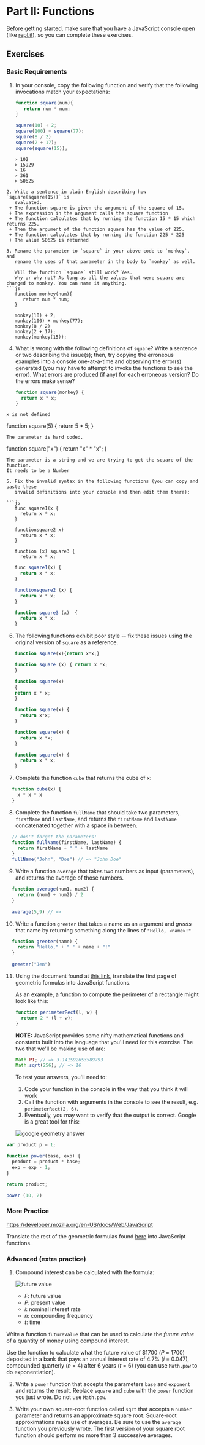 # Part II: Functions

Before getting started, make sure that you have a JavaScript console open (like <a href="http://www.repl.it/languages/javascript" target="_blank">repl.it</a>), so you can complete these exercises.

## Exercises

### Basic Requirements

1. In your console, copy the following function and verify
   that the following invocations match your expectations:

   ```js
   function square(num){
      return num * num;
   }
   
   square(10) + 2;
   square(100) + square(77);
   square(8 / 2)
   square(2 + 17);
   square(square(15));
```
   > 102  
   > 15929  
   > 16  
   > 361  
   > 50625  

2. Write a sentence in plain English describing how `square(square(15))` is
   evaluated.
 + The function square is given the argument of the square of 15.  
 + The expression in the argument calls the square function 
 + The function calculates that by running the function 15 * 15 which returns 225. 
 + Then the argument of the function square has the value of 225.
 + The function calculates that by running the function 225 * 225
 + The value 50625 is returned
 
3. Rename the parameter to `square` in your above code to `monkey`, and
   rename the uses of that parameter in the body to `monkey` as well. 
   
   Will the function `square` still work? Yes.  
   Why or why not? As long as all the values that were square are changed to monkey. You can name it anything.
```js
   function monkey(num){
      return num * num;
   }
   
   monkey(10) + 2;
   monkey(100) + monkey(77);
   monkey(8 / 2)
   monkey(2 + 17);
   monkey(monkey(15));
```

4. What is wrong with the following definitions of `square`? Write a sentence or
   two describing the issue(s); then, try copying the erroneous examples into a
   console one-at-a-time and observing the error(s) generated (you may have to
   attempt to invoke the functions to see the error). What errors are produced
   (if any) for each erroneous version? Do the errors make sense?

   ```js
   function square(monkey) {
     return x * x;
   }
```
x is not defined

```
   function square(5) {
     return 5 * 5;
   }
```
The parameter is hard coded.
```
   function square("x") {
     return "x" * "x";
   }
```
The parameter is a string and we are trying to get the square of the function.  
It needs to be a Number

5. Fix the invalid syntax in the following functions (you can copy and paste these
   invalid definitions into your console and then edit them there):

```js
   func square1(x {
     return x * x;
   }

   functionsquare2 x)
     return x * x;
   }

   function (x) square3 {
     return x * x;
```

```js
   func square1(x) {
     return x * x;
   }

   functionsquare2 (x) {
     return x * x;
   }

   function square3 (x)  {
     return x * x;
   }
```

6. The following functions exhibit poor style -- fix these issues using the
   original version of `square` as a reference.

```js
   function square(x){return x*x;}

   function square (x) { return x *x;
   }

   function square(x)
   {
   return x * x;
   }
```

```js
   function square(x) {
     return x*x;
   }

   function square(x) { 
     return x *x;
   }

   function square(x) {
     return x * x;
   }
```

7. Complete the function `cube` that returns the cube of x:

```js
  function cube(x) {
    x * x * x
  }
```

8. Complete the function `fullName` that should take two parameters, `firstName`
   and `lastName`, and returns the `firstName` and `lastName` concatenated
   together with a space in between.

```js
  // don't forget the parameters!
  function fullName(firstName, lastName) {
    return firstName + " " + lastName
  }
  fullName("John", "Doe") // => "John Doe"
```

9. Write a function `average` that takes two numbers as input (parameters), and
   returns the average of those numbers.

```js
  function average(num1, num2) {
    return (num1 + num2) / 2
  }
  
  average(5,9) // => 
```

10. Write a function `greeter` that takes a name as an argument and *greets*
    that name by returning something along the lines of `"Hello, <name>!"`
    

```js
  function greeter(name) {
    return "Hello," + " " + name + "!"
  }
  
  greeter("Jen") 
```    

11. Using the document found at <a href="http://www.gbcnv.edu/documents/ASC/docs/00000005.pdf" target="_blank">this link</a>, translate the first page of geometric
    formulas into JavaScript functions.

    As an example, a function to compute the perimeter of a rectangle might look
    like this:

    ```js
    function perimeterRect(l, w) {
      return 2 * (l + w);
    }
    ```

    **NOTE:** JavaScript provides some nifty mathematical functions and
    constants built into the language that you'll need for this exercise. The
    two that we'll be making use of are:

    ```js
    Math.PI; // => 3.141592653589793
    Math.sqrt(256); // => 16
    ```

    To test your answers, you'll need to:

    1. Code your function in the console in the way that you think it will work
    2. Call the function with arguments in the console to see the result, e.g.
      `perimeterRect(2, 6)`.
    3. Eventually, you may want to verify that the output is correct. Google is a
       great tool for this:

    ![google geometry answer](google-geometry-answer.gif)
    
    
```js
var product p = 1;

function power(base, exp) {
  product = product * base;
  exp = exp - 1;
}

return product;

power (10, 2)
```

### More Practice
https://developer.mozilla.org/en-US/docs/Web/JavaScript

Translate the rest of the geometric formulas found <a href="http://www.gbcnv.edu/documents/ASC/docs/00000005.pdf" target="_blank">here</a> into JavaScript functions.

### Advanced (extra practice)

1. Compound interest can be calculated with the formula:

    ![future value](future-value.png)

    - *F*: future value
    - *P*: present value
    - *i*: nominal interest rate
    - *n*: compounding frequency
    - *t*: time

  Write a function `futureValue` that can be used to calculate the *future value*
  of a quantity of money using compound interest.

  Use the function to calculate what the future value of $1700 (*P* = 1700)
  deposited in a bank that pays an annual interest rate of 4.7% (*i* = 0.047),
  compounded quarterly (*n* = 4) after 6 years (*t* = 6) (you can use `Math.pow`
  to do exponentiation).

2. Write a `power` function that accepts the parameters `base` and `exponent`
   and returns the result. Replace `square` and `cube` with the `power` function
   you just wrote. Do not use `Math.pow`.

3. Write your own square-root function called `sqrt` that accepts a `number`
   parameter and returns an approximate square root. Square-root approximations
   make use of averages. Be sure to use the `average` function you previously
   wrote. The first version of your square root function should perform no more
   than 3 successive averages.
